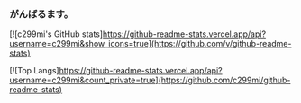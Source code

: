 ### がんばるます。
[![c299mi's GitHub stats]https://github-readme-stats.vercel.app/api?username=c299mi&show_icons=true](https://github.com/v/github-readme-stats)

[![Top Langs]https://github-readme-stats.vercel.app/api?username=c299mi&count_private=true](https://github.com/c299mi/github-readme-stats)
<!--
**c299mi/c299mi** is a ✨ _special_ ✨ repository because its `README.md` (this file) appears on your GitHub profile.

Here are some ideas to get you started:

- 🔭 I’m currently working on ...
- 🌱 I’m currently learning ...
- 👯 I’m looking to collaborate on ...
- 🤔 I’m looking for help with ...
- 💬 Ask me about ...
- 📫 How to reach me: ...
- 😄 Pronouns: ...
- ⚡ Fun fact: ...
-->
